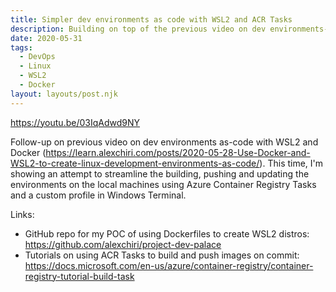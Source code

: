 ```yaml
---
title: Simpler dev environments as code with WSL2 and ACR Tasks
description: Building on top of the previous video on dev environments-as-code with Docker and WSL2, adding some automation
date: 2020-05-31
tags:
  - DevOps
  - Linux
  - WSL2
  - Docker
layout: layouts/post.njk
---
```


https://youtu.be/03IqAdwd9NY

Follow-up on previous video on dev environments as-code with WSL2 and Docker (https://learn.alexchiri.com/posts/2020-05-28-Use-Docker-and-WSL2-to-create-linux-development-environments-as-code/). This time, I'm showing an attempt to streamline the building, pushing and updating the environments on the local machines using Azure Container Registry Tasks and a custom profile in Windows Terminal.

Links:
* GitHub repo for my POC of using Dockerfiles to create WSL2 distros: https://github.com/alexchiri/project-dev-palace
* Tutorials on using ACR Tasks to build and push images on commit: https://docs.microsoft.com/en-us/azure/container-registry/container-registry-tutorial-build-task
